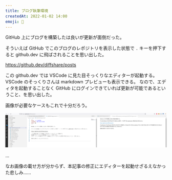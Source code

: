 ```yaml
---
title: ブログ執筆環境
createdAt: 2022-01-02 14:00
emoji: 🐄
---
```


GitHub 上にブログを構築したは良いが更新が面倒だった。

そういえば GitHub でこのブログのレポジトリを表示した状態で `.` キーを押下すると github.dev に飛ばされることを思い出した。

https://github.dev/diffshare/posts

この github.dev では VSCode に見た目そっくりなエディターが起動する。
VSCode のそっくりさんは markdown プレビューも表示できる。
なので、エディタを起動することなく GitHub にログインできていれば更新が可能であるということ、を思い出した。

画像が必要なケースもこれで十分だろう。

![](images/20220102-githubdev.png)

...

なお画像の載せ方が分からず、本記事の修正にエディターを起動せざるえなかった悲しみ......
